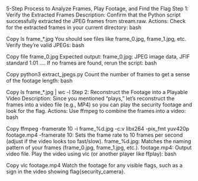 5-Step Process to Analyze Frames, Play Footage, and Find the Flag
Step 1: Verify the Extracted Frames
Description: Confirm that the Python script successfully extracted the JPEG frames from stream.raw.
Actions:
Check for the extracted frames in your current directory:
bash

Copy
ls frame_*.jpg
You should see files like frame_0.jpg, frame_1.jpg, etc.
Verify they’re valid JPEGs:
bash

Copy
file frame_0.jpg
Expected output: frame_0.jpg: JPEG image data, JFIF standard 1.01 ....
If no frames are found, rerun the script:
bash

Copy
python3 extract_jpegs.py
Count the number of frames to get a sense of the footage length:
bash

Copy
ls frame_*.jpg | wc -l
Step 2: Reconstruct the Footage into a Playable Video
Description: Since you mentioned “plays,” let’s reconstruct the frames into a video file (e.g., MP4) so you can play the security footage and look for the flag.
Actions:
Use ffmpeg to combine the frames into a video:
bash

Copy
ffmpeg -framerate 10 -i frame_%d.jpg -c:v libx264 -pix_fmt yuv420p footage.mp4
-framerate 10: Sets the frame rate to 10 frames per second (adjust if the video looks too fast/slow).
frame_%d.jpg: Matches the naming pattern of your frames (frame_0.jpg, frame_1.jpg, etc.).
footage.mp4: Output video file.
Play the video using vlc (or another player like ffplay):
bash

Copy
vlc footage.mp4
Watch the footage for any visible flags, such as a sign in the video showing flag{security_camera}.
